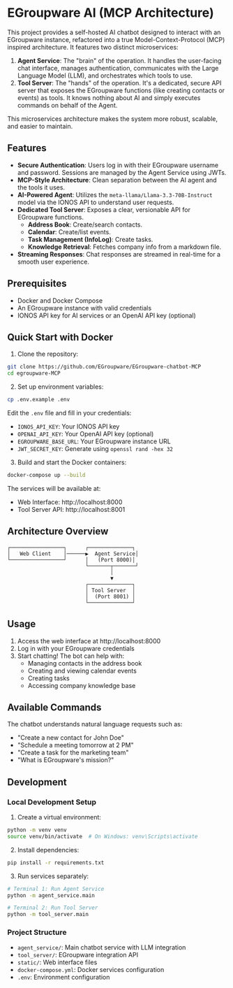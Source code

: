 # EGroupware AI  (MCP Architecture)

This project provides a self-hosted AI chatbot designed to interact with an EGroupware instance, refactored into a true Model-Context-Protocol (MCP) inspired architecture. It features two distinct microservices:

1.  **Agent Service**: The "brain" of the operation. It handles the user-facing chat interface, manages authentication, communicates with the Large Language Model (LLM), and orchestrates which tools to use.
2.  **Tool Server**: The "hands" of the operation. It's a dedicated, secure API server that exposes the EGroupware functions (like creating contacts or events) as tools. It knows nothing about AI and simply executes commands on behalf of the Agent.

This microservices architecture makes the system more robust, scalable, and easier to maintain.

## Features

- **Secure Authentication**: Users log in with their EGroupware username and password. Sessions are managed by the Agent Service using JWTs.
- **MCP-Style Architecture**: Clean separation between the AI agent and the tools it uses.
- **AI-Powered Agent**: Utilizes the `meta-llama/Llama-3.3-70B-Instruct` model via the IONOS API to understand user requests.
- **Dedicated Tool Server**: Exposes a clear, versionable API for EGroupware functions.
  - **Address Book**: Create/search contacts.
  - **Calendar**: Create/list events.
  - **Task Management (InfoLog)**: Create tasks.
  - **Knowledge Retrieval**: Fetches company info from a  markdown file.
- **Streaming Responses**: Chat responses are streamed in real-time for a smooth user experience.

## Prerequisites

- Docker and Docker Compose
- An EGroupware instance with valid credentials
- IONOS API key for AI services or an OpenAI API key (optional)



## Quick Start with Docker

1. Clone the repository:
```bash
git clone https://github.com/EGroupware/EGroupware-chatbot-MCP
cd egroupware-MCP
```

2. Set up environment variables:
```bash
cp .env.example .env 
```
Edit the `.env` file and fill in your credentials:
- `IONOS_API_KEY`: Your IONOS API key
- `OPENAI_API_KEY`: Your OpenAI API key (optional)
- `EGROUPWARE_BASE_URL`: Your EGroupware instance URL
- `JWT_SECRET_KEY`: Generate using `openssl rand -hex 32`

3. Build and start the Docker containers:
```bash
docker-compose up --build
```

The services will be available at:
- Web Interface: http://localhost:8000
- Tool Server API: http://localhost:8001

## Architecture Overview

```
┌─────────────────┐      ┌──────────────┐
│   Web Client    │──────▶  Agent Service│
└─────────────────┘      │   (Port 8000)│
                         └───────┬───────┘
                                 │
                                 ▼
                         ┌──────────────┐
                         │ Tool Server  │
                         │  (Port 8001) │
                         └──────────────┘
```

## Usage

1. Access the web interface at http://localhost:8000
2. Log in with your EGroupware credentials
3. Start chatting! The bot can help with:
   - Managing contacts in the address book
   - Creating and viewing calendar events
   - Creating tasks
   - Accessing company knowledge base

## Available Commands

The chatbot understands natural language requests such as:
- "Create a new contact for John Doe"
- "Schedule a meeting tomorrow at 2 PM"
- "Create a task for the marketing team"
- "What is EGroupware's mission?"

## Development

### Local Development Setup

1. Create a virtual environment:
```bash
python -m venv venv
source venv/bin/activate  # On Windows: venv\Scripts\activate
```

2. Install dependencies:
```bash
pip install -r requirements.txt
```

3. Run services separately:
```bash
# Terminal 1: Run Agent Service
python -m agent_service.main

# Terminal 2: Run Tool Server
python -m tool_server.main
```

### Project Structure

- `agent_service/`: Main chatbot service with LLM integration
- `tool_server/`: EGroupware integration API
- `static/`: Web interface files
- `docker-compose.yml`: Docker services configuration
- `.env`: Environment configuration
